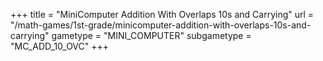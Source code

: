 +++
title = "MiniComputer Addition With Overlaps 10s and Carrying"
url = "/math-games/1st-grade/minicomputer-addition-with-overlaps-10s-and-carrying"
gametype = "MINI_COMPUTER"
subgametype = "MC_ADD_10_OVC"
+++